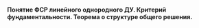 #### Понятие ФСР линейного однородного ДУ. Критерий фундаментальности. Теорема о структуре общего решения.

